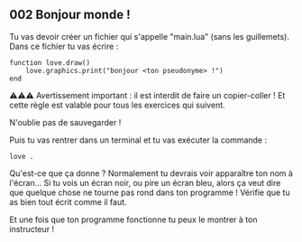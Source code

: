 ## 002 Bonjour monde !

Tu vas devoir créer un fichier qui s'appelle "main.lua" (sans les guillemets). Dans ce fichier tu vas écrire :

    function love.draw()
        love.graphics.print("bonjour <ton pseudonyme> !")
    end

⚠️⚠️⚠️ Avertissement important : il est interdit de faire un copier-coller ! Et cette règle est valable pour tous les exercices qui suivent.

N'oublie pas de sauvegarder !

Puis tu vas rentrer dans un terminal et tu vas exécuter la commande :

    love .

Qu'est-ce que ça donne ? Normalement tu devrais voir apparaître ton nom à l'écran... Si tu vois un écran noir, ou pire un écran bleu, alors ça veut dire que quelque chose ne tourne pas rond dans ton programme ! Vérifie que tu as bien tout écrit comme il faut.

Et une fois que ton programme fonctionne tu peux le montrer à ton instructeur !
